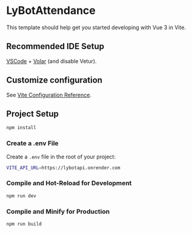 # LyBotAttendance

This template should help get you started developing with Vue 3 in Vite.

## Recommended IDE Setup

[VSCode](https://code.visualstudio.com/) + [Volar](https://marketplace.visualstudio.com/items?itemName=Vue.volar) (and disable Vetur).

## Customize configuration

See [Vite Configuration Reference](https://vitejs.dev/config/).

## Project Setup

```sh
npm install
```

### Create a .env File

Create a `.env` file in the root of your project:

```sh
VITE_API_URL=https://lybotapi.onrender.com
```

### Compile and Hot-Reload for Development

```sh
npm run dev
```

### Compile and Minify for Production

```sh
npm run build
```
